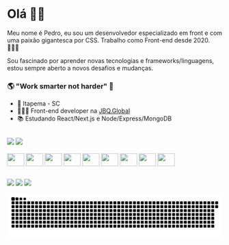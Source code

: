 # Olá 👋🏽

Meu nome é Pedro, eu sou um desenvolvedor especializado em front e com uma paixão gigantesca por CSS. Trabalho como Front-end desde 2020. 👨🏽‍💻

Sou fascinado por aprender novas tecnologias e frameworks/linguagens, estou sempre aberto a novos desafios e mudanças.

### 🌎  "Work smarter not harder"  🧠

- 📍 Itapema - SC
- 👨🏽‍💻 Front-end developer na [JBQ.Global](https://jbq.com.br)
- 📚 Estudando React/Next.js e Node/Express/MongoDB


<div><br>
    <img height="140em" src="https://github-readme-stats.vercel.app/api?username=PedroBennesby&include_all_commits=true&hide=contribs,prs,issues&show_icons=true&theme=react&custom_title=Minhas%20estat%C3%ADsticas%20no%20Github&locale=pt-br&count_private=true">
    <img height="140em" src="https://github-readme-stats.vercel.app/api/top-langs/?username=PedroBennesby&custom_title=Minhas%20linguagens%20mais%20usadas&theme=react&layout=compact">
  </div>
  
  
  
<div style="display: inline_block"><br>
    <img align="center" height="30" width="40" src="https://icongr.am/devicon/react-original.svg?size=128&color=currentColor">
    <img align="center" height="30" width="40" src="https://icongr.am/devicon/angularjs-original.svg?size=128&color=currentColor">
    <img align="center" height="30" width="40" src="https://icongr.am/devicon/javascript-original.svg?size=128&color=currentColor">
    <img align="center" height="30" width="40" src="https://icongr.am/devicon/typescript-original.svg?size=128&color=currentColor">
    <img align="center" height="30" width="40" src="https://icongr.am/devicon/sass-original.svg?size=128&color=currentColor">
    <img align="center" height="30" width="40" src="https://icongr.am/devicon/css3-original.svg?size=128&color=currentColor">
    <img align="center" height="30" width="40" src="https://icongr.am/devicon/html5-original.svg?size=128&color=currentColor">
    <img align="center" height="30" width="40" src="https://icongr.am/devicon/csharp-original.svg?size=128&color=e6e6e6">
    <img align="center" height="30" width="40" src="https://icongr.am/devicon/dot-net-original.svg?size=128&color=e6e6e6">
 </div>
    
   ##
    
<div> 
  <a href="https://instagram.com/pedrobennesby" target="_blank"><img src="https://img.shields.io/badge/-Instagram-%23E4405F?style=for-the-badge&logo=instagram&logoColor=white" target="_blank"></a>
  <a href = "mailto:pedrobennesby@gmail.com"><img src="https://img.shields.io/badge/-Gmail-%23333?style=for-the-badge&logo=gmail&logoColor=white" target="_blank"></a>
  <a href="https://www.linkedin.com/in/pedrobennesby" target="_blank"><img src="https://img.shields.io/badge/-LinkedIn-%230077B5?style=for-the-badge&logo=linkedin&logoColor=white" target="_blank"></a> 
 
  ![Snake animation](https://github.com/PedroBennesby/PedroBennesby/blob/output/github-contribution-grid-snake.svg)
 
</div>
